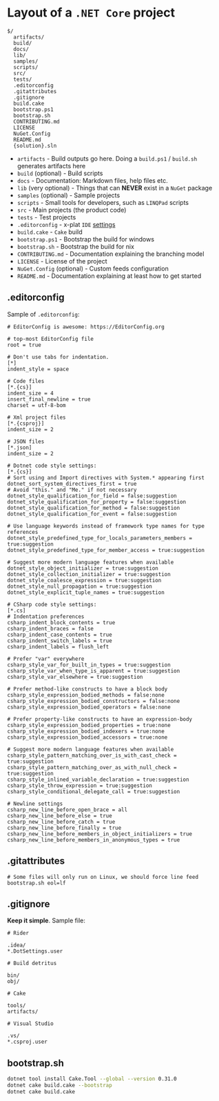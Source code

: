 # Layout of a `.NET Core` project

```text
$/
  artifacts/
  build/
  docs/
  lib/
  samples/
  scripts/
  src/
  tests/
  .editorconfig
  .gitattributes
  .gitignore
  build.cake
  bootstrap.ps1
  bootstrap.sh
  CONTRIBUTING.md
  LICENSE
  NuGet.Config
  README.md
  {solution}.sln
```

- `artifacts` - Build outputs go here. Doing a `build.ps1` / `build.sh` generates artifacts here
- `build` (optional) - Build scripts
- `docs` - Documentation: Markdown files, help files etc.
- `lib` (very optional) - Things that can **NEVER** exist in a `NuGet` package
- `samples` (optional) - Sample projects
- `scripts` - Small tools for developers, such as `LINQPad` scripts
- `src` - Main projects (the product code)
- `tests` - Test projects
- `.editorconfig` - x-plat `IDE` [settings][editorconfig]
- `build.cake` - `Cake` build
- `bootstrap.ps1` - Bootstrap the build for windows
- `bootstrap.sh` - Bootstrap the build for nix
- `CONTRIBUTING.md` - Documentation explaining the branching model
- `LICENSE` - License of the project
- `NuGet.Config` (optional) - Custom feeds configuration
- `README.md` - Documentation explaining at least how to get started

## .editorconfig

Sample of `.editorconfig`:

```text
# EditorConfig is awesome: https://EditorConfig.org

# top-most EditorConfig file
root = true

# Don't use tabs for indentation.
[*]
indent_style = space

# Code files
[*.{cs}]
indent_size = 4
insert_final_newline = true
charset = utf-8-bom

# Xml project files
[*.{csproj}]
indent_size = 2

# JSON files
[*.json]
indent_size = 2

# Dotnet code style settings:
[*.{cs}]
# Sort using and Import directives with System.* appearing first
dotnet_sort_system_directives_first = true
# Avoid "this." and "Me." if not necessary
dotnet_style_qualification_for_field = false:suggestion
dotnet_style_qualification_for_property = false:suggestion
dotnet_style_qualification_for_method = false:suggestion
dotnet_style_qualification_for_event = false:suggestion

# Use language keywords instead of framework type names for type references
dotnet_style_predefined_type_for_locals_parameters_members = true:suggestion
dotnet_style_predefined_type_for_member_access = true:suggestion

# Suggest more modern language features when available
dotnet_style_object_initializer = true:suggestion
dotnet_style_collection_initializer = true:suggestion
dotnet_style_coalesce_expression = true:suggestion
dotnet_style_null_propagation = true:suggestion
dotnet_style_explicit_tuple_names = true:suggestion

# CSharp code style settings:
[*.cs]
# Indentation preferences
csharp_indent_block_contents = true
csharp_indent_braces = false
csharp_indent_case_contents = true
csharp_indent_switch_labels = true
csharp_indent_labels = flush_left

# Prefer "var" everywhere
csharp_style_var_for_built_in_types = true:suggestion
csharp_style_var_when_type_is_apparent = true:suggestion
csharp_style_var_elsewhere = true:suggestion

# Prefer method-like constructs to have a block body
csharp_style_expression_bodied_methods = false:none
csharp_style_expression_bodied_constructors = false:none
csharp_style_expression_bodied_operators = false:none

# Prefer property-like constructs to have an expression-body
csharp_style_expression_bodied_properties = true:none
csharp_style_expression_bodied_indexers = true:none
csharp_style_expression_bodied_accessors = true:none

# Suggest more modern language features when available
csharp_style_pattern_matching_over_is_with_cast_check = true:suggestion
csharp_style_pattern_matching_over_as_with_null_check = true:suggestion
csharp_style_inlined_variable_declaration = true:suggestion
csharp_style_throw_expression = true:suggestion
csharp_style_conditional_delegate_call = true:suggestion

# Newline settings
csharp_new_line_before_open_brace = all
csharp_new_line_before_else = true
csharp_new_line_before_catch = true
csharp_new_line_before_finally = true
csharp_new_line_before_members_in_object_initializers = true
csharp_new_line_before_members_in_anonymous_types = true
```

## .gitattributes

```text
# Some files will only run on Linux, we should force line feed
bootstrap.sh eol=lf
```

## .gitignore

**Keep it simple**. Sample file:

```text
# Rider

.idea/
*.DotSettings.user

# Build detritus

bin/
obj/

# Cake

tools/
artifacts/

# Visual Studio

.vs/
*.csproj.user
```

## bootstrap.sh

```sh
dotnet tool install Cake.Tool --global --version 0.31.0
dotnet cake build.cake --bootstrap
dotnet cake build.cake
```

[editorconfig]: https://editorconfig.org/
